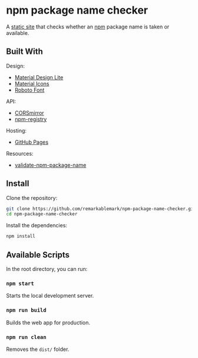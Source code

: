 # npm package name checker

A [static site](https://remarkablemark.org/npm-package-name-checker/) that checks whether an [npm](https://www.npmjs.com) package name is taken or available.

## Built With

Design:

- [Material Design Lite](https://getmdl.io)
- [Material Icons](https://design.google.com/icons/)
- [Roboto Font](https://fonts.google.com/specimen/Roboto)

API:

- [CORSmirror](https://github.com/CORSmirror/CORSmirror)
- [npm-registry](https://docs.npmjs.com/misc/registry)

Hosting:

- [GitHub Pages](https://pages.github.com)

Resources:

- [validate-npm-package-name](https://github.com/npm/validate-npm-package-name)

## Install

Clone the repository:

```sh
git clone https://github.com/remarkablemark/npm-package-name-checker.git
cd npm-package-name-checker
```

Install the dependencies:

```sh
npm install
```

## Available Scripts

In the root directory, you can run:

### `npm start`

Starts the local development server.

### `npm run build`

Builds the web app for production.

### `npm run clean`

Removes the `dist/` folder.
